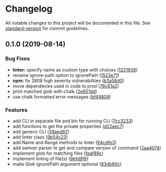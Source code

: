 # Changelog

All notable changes to this project will be documented in this file. See [standard-version](https://github.com/conventional-changelog/standard-version) for commit guidelines.

## 0.1.0 (2019-08-14)

### Bug Fixes

- **linter:** specify name as custom type with choices ([1221938](https://github.com/vidavidorra/global-linters/commit/1221938))
- rename ignore-path option to ignorePath ([1523e71](https://github.com/vidavidorra/global-linters/commit/1523e71))
- **npm:** fix 2808 high severity vulnerabilities ([b3a58d0](https://github.com/vidavidorra/global-linters/commit/b3a58d0))
- move dependecies used in code to prod ([76c61a2](https://github.com/vidavidorra/global-linters/commit/76c61a2))
- print matched glob with chalk ([2e651dd](https://github.com/vidavidorra/global-linters/commit/2e651dd))
- use chalk formatted error messages ([bf44808](https://github.com/vidavidorra/global-linters/commit/bf44808))

### Features

- add CLI in separate file and bin for running CLI ([7cc3233](https://github.com/vidavidorra/global-linters/commit/7cc3233))
- add functions to get the private properties ([d22aec7](https://github.com/vidavidorra/global-linters/commit/d22aec7))
- add generic CLI ([39aed92](https://github.com/vidavidorra/global-linters/commit/39aed92))
- add linter class ([9b54c23](https://github.com/vidavidorra/global-linters/commit/9b54c23))
- add Name and Range methods to linter ([94cdfe3](https://github.com/vidavidorra/global-linters/commit/94cdfe3))
- add semver parser to get and compare version of command ([2aa4074](https://github.com/vidavidorra/global-linters/commit/2aa4074))
- implement glob for matching files ([feaf89c](https://github.com/vidavidorra/global-linters/commit/feaf89c))
- implement linting of file(s) ([9efd9f6](https://github.com/vidavidorra/global-linters/commit/9efd9f6))
- make Glob ignorePath argument optional ([83db80c](https://github.com/vidavidorra/global-linters/commit/83db80c))
